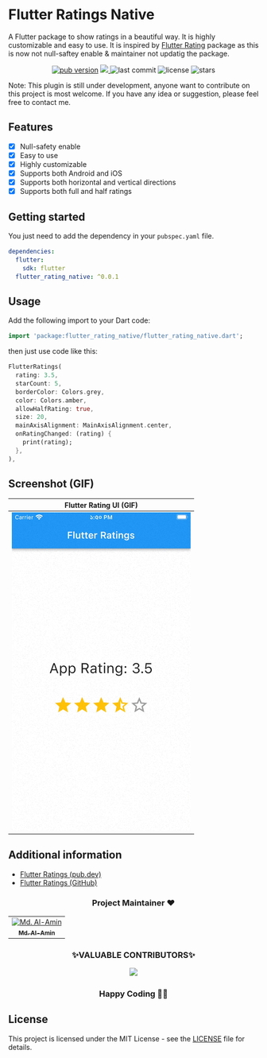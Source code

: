 
# Flutter Ratings Native

A Flutter package to show ratings in a beautiful way. It is highly customizable and easy to use. It is inspired by [Flutter Rating](https://pub.dev/packages/flutter_rating) package as this is now not null-saftey enable & maintainer not updatig the package.

<p align="center">
  <a href="https://pub.dev/packages/flutter_rating_native"><img alt="pub version" src="https://img.shields.io/pub/v/flutter_rating_native?color=%2300b0ff&label=flutter_rating_native&style=flat-square"></a>
  <a href="https://codecov.io/gh/alamin-karno/flutter_rating_native">
  <img src="https://codecov.io/gh/alamin-karno/flutter_rating_native/branch/master/graph/badge.svg?token=NULL"/>
  </a>
  <img alt="last commit" src="https://img.shields.io/github/last-commit/alamin-karno/flutter_rating_native?color=%23ffa000&style=flat-square"/>
  <img alt="license" src="https://img.shields.io/github/license/alamin-karno/flutter_rating_native?style=flat-square"/>
  <img alt="stars" src="https://img.shields.io/github/stars/alamin-karno/flutter_rating_native?style=social"/>
</p>

Note: This plugin is still under development, anyone want to contribute on this project is most welcome. If you have any idea or suggestion, please feel free to contact me.

## Features

- [x] Null-safety enable
- [x] Easy to use
- [x] Highly customizable
- [x] Supports both Android and iOS
- [x] Supports both horizontal and vertical directions
- [x] Supports both full and half ratings

## Getting started

You just need to add the dependency in your `pubspec.yaml` file.

```yaml
dependencies:
  flutter:
    sdk: flutter
  flutter_rating_native: ^0.0.1
```

## Usage

Add the following import to your Dart code:

```dart
import 'package:flutter_rating_native/flutter_rating_native.dart';
```

then just use code like this:

```dart
FlutterRatings(
  rating: 3.5,
  starCount: 5,
  borderColor: Colors.grey,
  color: Colors.amber,
  allowHalfRating: true,
  size: 20,
  mainAxisAlignment: MainAxisAlignment.center,
  onRatingChanged: (rating) {
    print(rating);
  },
),
```

## Screenshot (GIF)

| Flutter Rating UI (GIF) |
| :---: |
| <img src="https://github.com/alamin-karno/flutter_rating_native/blob/main/example/screenshots/flutter_rattings.gif?raw=true"> |

## Additional information

- [Flutter Ratings (pub.dev)](https://pub.dev/packages/flutter_rating_native)
- [Flutter Ratings (GitHub)](https://github.com/alamin-karno/flutter_rating_native)

<h3 align=center> Project Maintainer ❤️ </h3>
<p align="center">
<table align="center">
  <tbody><tr>
     <td align="center">
     <a href="https://github.com/alamin-karno">
     <img alt="Md. Al-Amin" src="https://avatars.githubusercontent.com/alamin-karno" width="125px;"> <br>
     <sub><b> Md. Al-Amin </b></sub>
     </a><br></td></tr>
     </tbody> </table> </p>


<h3 align="center"> ✨VALUABLE CONTRIBUTORS✨ </h3>
<p align="center">
<a href="https://github.com/alamin-karno/flutter_rating_native/graphs/contributors">
  <img src="https://contrib.rocks/image?repo=alamin-karno/flutter_rating_native" />
</a>
</p>
<h3 align="center"> Happy Coding 👨‍💻 </h3>

## License

This project is licensed under the MIT License - see the [LICENSE](LICENSE) file for details.
